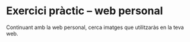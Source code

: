 # Exercici pràctic – web personal
Continuant amb la web personal, cerca imatges que utilitzaràs en la teva web.